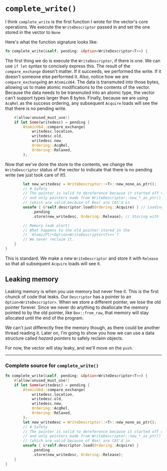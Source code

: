 # `complete_write()`

I think `complete_write` is the first function I wrote for the vector's core
operations. We execute the `WriteDescriptor` passed in and set the one stored in
the vector to `None`

Here's what the function signature looks like:

```rust
fn complete_write(&self, pending: &Option<WriteDescriptor<T>>) {

```

The first thing we do is execute the `WriteDescriptor`, if there is one. We can
use `if let` syntax to concisely express this. The result of the
`compare_exchange` doesn't matter. If it succeeds, we performed the write. If it
doesn't someone else performed it. Also, notice how we are `compare_exchange`ing
an `AtomicU64`. The data is transmuted into those bytes, allowing us to make
atomic modifications to the contents of the vector. Because the data needs to be
transmuted into an atomic type, the vector can't support types larger than 8
bytes. Finally, because we are using `AcqRel` as the success ordering, any
subsequent `Acquire` loads will see the that there is no pending write.

```rust
    #[allow(unused_must_use)]
    if let Some(writedesc) = pending {
        AtomicU64::compare_exchange(
            writedesc.location,
            writedesc.old,
            writedesc.new,
            Ordering::AcqRel,
            Ordering::Relaxed,
        );

```

Now that we've done the store to the contents, we change the `WriteDescriptor`
status of the vector to indicate that there is no pending write (we just took
care of it!).

```rust
        let new_writedesc = WriteDescriptor::<T>::new_none_as_ptr();
        // # Safety
        // The pointer is valid to dereference because it started off valid
        // and only pointers made from WriteDescriptor::new_*_as_ptr()
        // (which are valid because of Box) are CAS'd in
        unsafe { &*self.descriptor.load(Ordering::Acquire) } // Loading with `Acquire`
            .pending
            .store(new_writedesc, Ordering::Release); // Storing with `Release`

        // Memory leak alert!
        // What happens to the old pointer stored in the
        // `AtomicPtr<Option<WriteDescriptor<T>>>`?
        // We never reclaim it.
    }
}

```

This is standard. We make a new `WriteDescriptor` and store it with `Release` so
that all subsequent `Acquire` loads will see it.

## Leaking memory

Leaking memory is when you use memory but never free it. This is the first
chunck of code that leaks. Our `Descriptor` has a pointer to an
`Option<WriteDescriptor>`. When we store a different pointer, we lose the old
pointer forever. Since we never do anything to deallocate the memory pointed to
by the old pointer, like `Box::from_raw`, that memory will stay allocated until
the end of the program.

We can't just differectly free the memory though, as there could be another
thread reading it. Later on, I'm going to show you how we can use a data
structure called _hazard pointers_ to safely reclaim objects.

For now, the vector will stay leaky, and we'll move on the `push`.

---

### Complete source for `complete_write()`

```rust
fn complete_write(&self, pending: &Option<WriteDescriptor<T>>) {
    #[allow(unused_must_use)]
    if let Some(writedesc) = pending {
        AtomicU64::compare_exchange(
            writedesc.location,
            writedesc.old,
            writedesc.new,
            Ordering::AcqRel,
            Ordering::Relaxed,
        );
        let new_writedesc = WriteDescriptor::<T>::new_none_as_ptr();
        // # Safety
        // The pointer is valid to dereference because it started off valid
        // and only pointers made from WriteDescriptor::new_*_as_ptr()
        // (which are valid because of Box) are CAS'd in
        unsafe { &*self.descriptor.load(Ordering::Acquire) }
            .pending
            .store(new_writedesc, Ordering::Release);
    }
}

```
